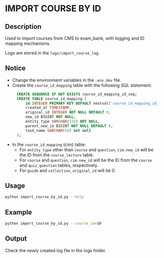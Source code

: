 # IMPORT COURSE BY ID

## Description

Used to import courses from CMS to exam_bank, with logging and ID mapping mechanisms.  

Logs are stored in the `logs/import_course_log`.  

## Notice
- Change the environment variables in the `.env.dev` file.  
- Create the `course_id_mapping` table with the following SQL statement:  
  ```sql
    CREATE SEQUENCE IF NOT EXISTS course_id_mapping_id_seq;
    CREATE TABLE course_id_mapping (
        id INTEGER PRIMARY KEY DEFAULT nextval('course_id_mapping_id_seq'),
        created_at TIMESTAMP,
        original_id INTEGER NOT NULL DEFAULT 0,
        new_id BIGINT NOT NULL,
        entity_type VARCHAR(150) NOT NULL,
        parent_new_id BIGINT NOT NULL DEFAULT 0,
        task_name VARCHAR(50) not null
    );
  ```
- In the `course_id_mapping` (cim) table:
  - For `entity_type` other than `course` and `question`, `cim.new_id` will be the ID from the `course_lecture` table.
  - For `course` and `question`, `cim.new_id` will be the ID from the `course` and `quiz_question` tables, respectively.
  - For `guide` and `collection`, `original_id` will be 0.



## Usage

```bash
python import_course_by_id.py --help
```

## Example

```bash
python import_course_by_id.py --course_id=10
```

## Output

Check the newly created log file in the logs folder.